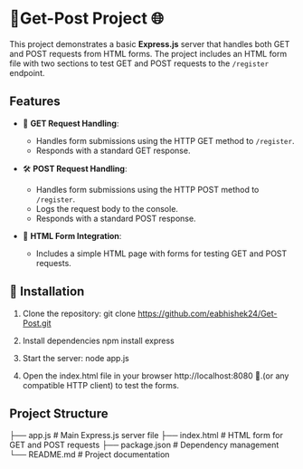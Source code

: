 # 🚀Get-Post Project 🌐

This project demonstrates a basic **Express.js** server that handles both GET and POST requests from HTML forms. The project includes an HTML form file with two sections to test GET and POST requests to the `/register` endpoint.


## Features

- 📨 **GET Request Handling**:  
  - Handles form submissions using the HTTP GET method to `/register`.
  - Responds with a standard GET response.
  
- 🛠️ **POST Request Handling**: 
  - Handles form submissions using the HTTP POST method to `/register`.
  - Logs the request body to the console.
  - Responds with a standard POST response.

- 🌟 **HTML Form Integration**:
  - Includes a simple HTML page with forms for testing GET and POST requests.


## 🔧 Installation

1. Clone the repository:
   git clone https://github.com/eabhishek24/Get-Post.git
  
2. Install dependencies
   npm install express

3. Start the server:
   node app.js

4. Open the index.html file in your browser http://localhost:8080 🎉.(or any compatible HTTP client) to test the forms.


## Project Structure 
├── app.js         # Main Express.js server file
├── index.html     # HTML form for GET and POST requests
├── package.json   # Dependency management
└── README.md      # Project documentation
